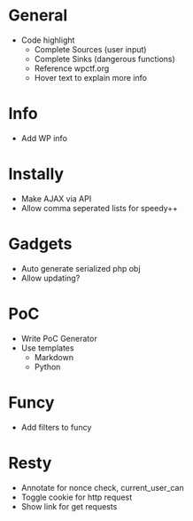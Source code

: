 
# General
- Code highlight
  - Complete Sources (user input)
  - Complete Sinks (dangerous functions)
  - Reference wpctf.org
  - Hover text to explain more info

# Info
- Add WP info

# Instally
- Make AJAX via API
- Allow comma seperated lists for speedy++

# Gadgets
- Auto generate serialized php obj
- Allow updating?

# PoC
- Write PoC Generator
- Use templates
  - Markdown
  - Python

# Funcy
- Add filters to funcy

# Resty
- Annotate for nonce check, current_user_can
- Toggle cookie for http request
- Show link for get requests